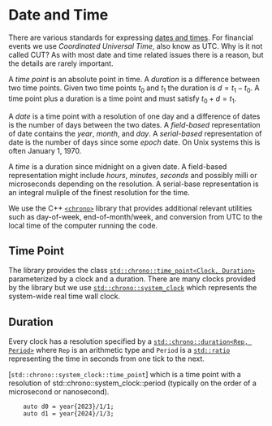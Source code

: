 # Date and Time

There are various standards for expressing 
[dates and times](https://www.ipses.com/eng/in-depth-analysis/standard-of-time-definition/).
For financial events we use _Coordinated Universal Time_, also know as UTC.
Why is it not called CUT? As with most date and time related issues there
is a reason, but the details are rarely important.

A _time point_ is an absolute point in time. 
A _duration_ is a difference between two time points.
Given two time points $t_0$ and $t_1$ the duration is $d = t_1 - t_0$.
A time point plus a duration is a time point and must satisfy $t_0 + d = t_1$.

A _date_ is a time point with a resolution of one day and a difference of dates is the number of days
between the two dates. A _field-based_ representation of date contains the _year_, _month_, and _day_.
A _serial-based_ representation of date is the number of days since some _epoch_ date.
On Unix systems this is often January 1, 1970.

A _time_ is a duration since midnight on a given date. A field-based
representation might include _hours_, _minutes_, _seconds_ and possibly
milli or microseconds depending on the resolution. A serial-base representation
is an integral muliple of the finest resolution for the time.

We use the C++ [`<chrono>`](https://en.cppreference.com/w/cpp/chrono) library that provides
additional relevant utilities such as day-of-week, end-of-month/week, and conversion
from UTC to the local time of the computer running the code.

## Time Point

The library provides the class 
[`std::chrono::time_point<Clock, Duration>`](https://en.cppreference.com/w/cpp/chrono/time_point)
parameterized by a clock and a duration. There are many clocks provided by
the library but we use 
[`std::chrono::system_clock`](https://en.cppreference.com/w/cpp/chrono/system_clock)
which represents the system-wide real time wall clock.

## Duration

Every clock has a resolution specified by a
[`std::chrono::duration<Rep, Period>`](https://en.cppreference.com/w/cpp/chrono/duration)
where `Rep` is an arithmetic type and `Period` is a 
[`std::ratio`](https://en.cppreference.com/w/cpp/numeric/ratio/ratio)
representing the time in seconds from one tick to the next.

[`std::chrono::system_clock::time_point`] which is a time point with a resolution of std::chrono::system_clock::period (typically on the order of a microsecond or nanosecond).

```
	auto d0 = year{2023}/1/1;
	auto d1 = year{2024}/1/3;

```